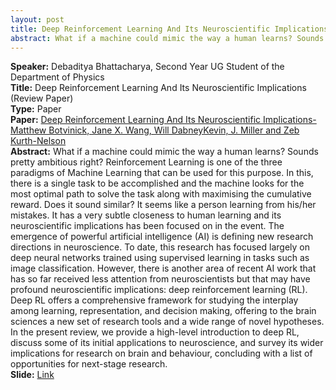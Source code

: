 ```yaml
---
layout: post
title: Deep Reinforcement Learning And Its Neuroscientific Implications
abstract: What if a machine could mimic the way a human learns? Sounds pretty ambitious right? Reinforcement Learning is one of the three paradigms of Machine Learning that can be used for this purpose. 
---
```

**Speaker:** Debaditya Bhattacharya, Second Year UG Student of the Department of Physics <br>
**Title:** Deep Reinforcement Learning And Its Neuroscientific Implications (Review Paper) <br>
**Type:** Paper <br>
**Paper:** [Deep Reinforcement Learning And Its Neuroscientific Implications-Matthew Botvinick, Jane X. Wang, Will DabneyKevin, J. Miller and Zeb Kurth-Nelson](https://www.sciencedirect.com/science/article/pii/S0896627320304682) <br>
**Abstract:** What if a machine could mimic the way a human learns? Sounds pretty ambitious right? Reinforcement Learning is one of the three paradigms of Machine Learning that can be used for this purpose. In this, there is a single task to be accomplished and the machine looks for the most optimal path to solve the task along with maximising the cumulative reward. Does it sound similar? It seems like a person learning from his/her mistakes. It has a very subtle closeness to human learning and its neuroscientific implications has been focused on in the event. The emergence of powerful artificial intelligence (AI) is
defining new research directions in neuroscience. To date, this research
has focused largely on deep neural networks trained using supervised
learning in tasks such as image classification. However, there is another
area of recent AI work that has so far received less attention from
neuroscientists but that may have profound neuroscientific implications:
deep reinforcement learning (RL). Deep RL offers a comprehensive framework
for studying the interplay among learning, representation, and decision
making, offering to the brain sciences a new set of research tools and a
wide range of novel hypotheses. In the present review, we provide a
high-level introduction to deep RL, discuss some of its initial
applications to neuroscience, and survey its wider implications for
research on brain and behaviour, concluding with a list of opportunities
for next-stage research.<br>
**Slide:** [Link](https://drive.google.com/file/d/14zTuzP_zoCCJSTfhb7J5ZcElREnCcP8Z/view?usp=sharing) <br>
